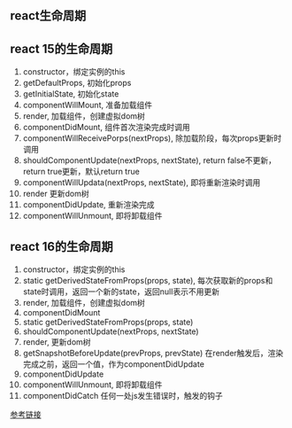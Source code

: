 ## react生命周期

## react 15的生命周期
1. constructor，绑定实例的this
2. getDefaultProps, 初始化props
3. getInitialState, 初始化state
4. componentWillMount, 准备加载组件
5. render, 加载组件，创建虚拟dom树
6. componentDidMount, 组件首次渲染完成时调用
7. componentWillReceivePorps(nextProps), 除加载阶段，每次props更新时调用
8. shouldComponentUpdate(nextProps, nextState), return false不更新，return true更新，默认return true
9. componentWillUpdata(nextProps, nextState), 即将重新渲染时调用
10. render 更新dom树
11. componentDidUpdate, 重新渲染完成
12. componentWillUnmount, 即将卸载组件

## react 16的生命周期
1. constructor，绑定实例的this
2. static getDerivedStateFromProps(props, state), 每次获取新的props和state时调用，返回一个新的state，返回null表示不用更新
3. render, 加载组件，创建虚拟dom树
4. componentDidMount
5. static getDerivedStateFromProps(props, state)
6. shouldComponentUpdate(nextProps, nextState)
7. render, 更新dom树
8. getSnapshotBeforeUpdate(prevProps, prevState) 在render触发后，渲染完成之前，返回一个值，作为componentDidUpdate
9. componentDidUpdate
10. componentWillUnmount, 即将卸载组件
11. componentDidCatch 任何一处js发生错误时，触发的钩子

[参考链接](https://segmentfault.com/a/1190000016617400?utm_source=tag-newest)